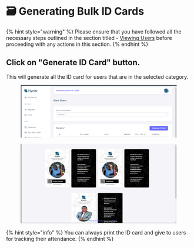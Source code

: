 # 🗃 Generating Bulk ID Cards

{% hint style="warning" %}
Please ensure that you have followed all the necessary steps outlined in the section titled - [Viewing Users](../product-guides/understanding-projects.md) before proceeding with any actions in this section.
{% endhint %}

## Click on "Generate ID Card" button.

This will generate all the ID card for users that are in the selected category.

<figure><img src="../.gitbook/assets/image_2023-03-01_115733270.png" alt=""><figcaption></figcaption></figure>

<figure><img src="../.gitbook/assets/image_2023-03-01_115812993.png" alt=""><figcaption></figcaption></figure>

{% hint style="info" %}
You can always print the ID card and give to users for tracking their attendance.
{% endhint %}
